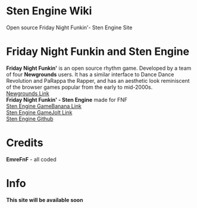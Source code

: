 # Sten Engine Wiki     
Open source Friday Night Funkin'- Sten Engine Site
# Friday Night Funkin and Sten Engine
**Friday Night Funkin'** is an open source rhythm game. Developed by a team of four **Newgrounds** users. It has a similar interface to Dance Dance Revolution and PaRappa the Rapper, and has an aesthetic look reminiscent of the browser games popular from the early to mid-2000s.      
[Newgrounds Link](https://newgrounds.com)        
**Friday Night Funkin' - Sten Engine** made for FNF        
[Sten Engine GameBanana Link](https://gamebanana.com/mods/375364)     
[Sten Engine GameJolt Link](https://gamejolt.com/games/stenengine/716503)     
[Sten Engine Github](https://github.com/EmreFnfGithub/StenEngine-public)     
# Credits
**EmreFnF** - all coded       
# Info
**This site will be available soon**
